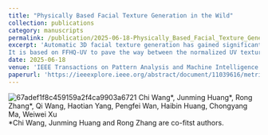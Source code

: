 ```yaml
---
title: "Physically Based Facial Texture Generation in the Wild"
collection: publications
category: manuscripts
permalink: /publication/2025-06-18-Physically_Based_Facial_Texture_Generation_in_the_Wild
excerpt: 'Automatic 3D facial texture generation has gained significant interest recently. However, existing approaches may lack compatibility with the widely used physically based rendering (PBR) pipeline or rely on 3D data captured by sophisticated systems such as Light Stage. In this paper, we propose a multi-stage framework to achieve text-driven physically based facial texture generation in the wild, which eliminates the reliance on expensive, controlled capture environments.
It is based on FFHQ-UV to pave the way between the normalized UV texture space and facial images captured in unconstrained real-world settings and remove the influence of the background or hair in natural images on PBR texture generation. Specifically, we first integrate differentiable rendering techniques and carefully crafted texture disentanglement regularization to train a generative adversarial network for efficient PBR texture sampling. Then, the latent space of the network is aligned with the text embedding space for flexible text-guided generation. Besides, we design an edge-aware Score Distillation Sampling (EASDS) loss and introduce an EASDS-based PBR texture boosting scheme to achieve more diverse generation and efficient SDS optimization. Experiments demonstrate that our method outperforms existing PBR texture generation methods.'
date: 2025-06-18
venue: 'IEEE Transactions on Pattern Analysis and Machine Intelligence'
paperurl: 'https://ieeexplore.ieee.org/abstract/document/11039616/metrics#metrics'
---
```

![67adef1f8c459159a2f4ca9903a6721](https://github.com/user-attachments/assets/534c523b-2276-420e-ba7c-0f06f82f7dfb)
Chi Wang\*, Junming Huang\*, Rong Zhang\*, Qi Wang, Haotian Yang, Pengfei Wan, Haibin Huang, Chongyang Ma, Weiwei Xu <br>
*Chi Wang, Junming Huang and Rong Zhang are co-fitst authors.
